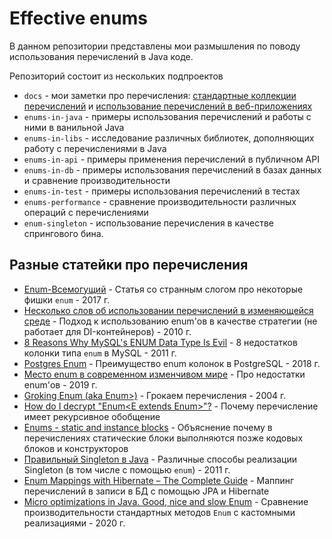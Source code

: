 # Effective enums
В данном репозитории представлены мои размышления по поводу использования перечислений в Java коде.

Репозиторий состоит из нескольких подпроектов
- `docs` - мои заметки про перечисления: [стандартные коллекции перечислений][enums] 
  и [использование перечислений в веб-приложениях][effective-enums]
- `enums-in-java` - примеры использования перечислений и работы с ними в ванильной Java
- `enums-in-libs` - исследование различных библиотек, дополняющих работу с перечислениями в Java
- `enums-in-api` - примеры применения перечислений в публичном API
- `enums-in-db` - примеры использования перечислений в базах данных и сравнение производительности
- `enums-in-test` - примеры использования перечислений в тестах
- `enums-performance` - сравнение производительности различных операций с перечислениями
- `enum-singleton` - использование перечисления в качестве спрингового бина.

## Разные статейки про перечисления
- [Enum-Всемогущий](https://habr.com/ru/post/321152/) - Статья со странным слогом про некоторые фишки `enum` - 2017 г.
- [Несколько слов об использовании перечислений в изменяющейся среде](https://habr.com/ru/post/101280/) - Подход к использованию enum'ов в качестве стратегии (не работает для DI-контейнеров) - 2010 г.
- [8 Reasons Why MySQL's ENUM Data Type Is Evil](http://komlenic.com/244/8-reasons-why-mysqls-enum-data-type-is-evil/) - 8 недостатков колонки типа `enum` в MySQL - 2011 г.
- [Postgres Enum](https://habr.com/ru/post/353556/) - Преимущество enum колонок в PostgreSQL - 2018 г.
- [Место enum в современном изменчивом мире](https://habr.com/ru/post/476650/) - Про недостатки enum'ов - 2019 г. 
- [Groking Enum (aka Enum>)](http://madbean.com/2004/mb2004-3/) - Грокаем перечисления - 2004 г. 
- [How do I decrypt "Enum<E extends Enum<E>>"?](http://www.angelikalanger.com/GenericsFAQ/FAQSections/TypeParameters.html#FAQ106) - Почему перечисление имеет рекурсивное обобщение
- [Enums - static and instance blocks](https://stackoverflow.com/questions/11419519/enums-static-and-instance-blocks) - Объяснение почему в перечислениях статические блоки выполняются позже кодовых блоков и конструкторов 
- [Правильный Singleton в Java](https://habr.com/ru/post/129494/) - Различные способы реализации Singleton (в том числе с помощью `enum`) - 2011 г.
- [Enum Mappings with Hibernate – The Complete Guide](https://thorben-janssen.com/hibernate-enum-mappings/) - Маппинг перечислений в записи в БД с помощью JPA и Hibernate
- [Micro optimizations in Java. Good, nice and slow Enum](https://medium.com/javarevisited/micro-optimizations-in-java-good-nice-and-slow-enum-261e6f77bd2e) - Сравнение производительности стандартных методов `Enum` с кастомными реализациями - 2020 г.

[enums]: /docs/enums_collections.md
[effective-enums]: /docs/effective_enums.md
[enum-set]: /enums-in-java/src/test/java/dev/boiarshinov/enumsinjava/collections/EnumSetTest.java